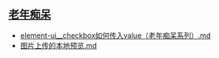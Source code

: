 ## [老年痴呆](./docs/老年痴呆)
- [element-ui__checkbox如何传入value（老年痴呆系列）.md](./docs/老年痴呆/element-ui__checkbox如何传入value（老年痴呆系列）.md)
- [图片上传的本地预览.md](./docs/老年痴呆/图片上传的本地预览.md)
